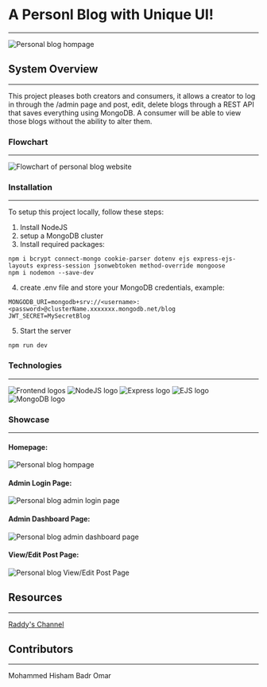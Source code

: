 # A Personl Blog with Unique UI!
<hr>
<img src="/img/showcase/example1.png" alt="Personal blog hompage">

## System Overview
<hr>
This project pleases both creators and consumers, it allows a creator to log in through the /admin page and post, edit, delete blogs through a REST API that saves everything using MongoDB.
A consumer will be able to view those blogs without the ability to alter them.

### Flowchart
<hr>
<img src="/img/showcase/personal_blog_flowchart.png" alt="Flowchart of personal blog website">

### Installation
<hr>
To setup this project locally, follow these steps:

1. Install NodeJS
2. setup a MongoDB cluster
3. Install required packages:
```
npm i bcrypt connect-mongo cookie-parser dotenv ejs express-ejs-layouts express-session jsonwebtoken method-override mongoose
npm i nodemon --save-dev
```
4. create .env file and store your MongoDB credentials, example:
```
MONGODB_URI=mongodb+srv://<username>:<password>@clusterName.xxxxxxx.mongodb.net/blog
JWT_SECRET=MySecretBlog
```
5. Start the server
```
npm run dev
```

### Technologies
<hr>
<img src="/img/showcase/technologies/frontend_logo.png" alt="Frontend logos">
<img src="/img/showcase/technologies/nodejs_logo.png" alt="NodeJS logo">
<img src="/img/showcase/technologies/express_logo.png" alt="Express logo">
<img src="/img/showcase/technologies/ejs_logo.png" alt="EJS logo">
<img src="/img/showcase/technologies/mongodb_logo.png" alt="MongoDB logo">


### Showcase
<hr>

#### Homepage:
<img src="/img/showcase/example1.png" alt="Personal blog hompage">

#### Admin Login Page:
<img src="/img/showcase/example2.png" alt="Personal blog admin login page">


#### Admin Dashboard Page:
<img src="/img/showcase/example3.png" alt="Personal blog admin dashboard page">

#### View/Edit Post Page:
<img src="/img/showcase/example4.png" alt="Personal blog View/Edit Post Page">




## Resources
<hr>
<a href="https://www.youtube.com/@RaddyDev" rel="noopener noreferrer">Raddy's Channel</a>


## Contributors
<hr>
Mohammed
Hisham
Badr
Omar


